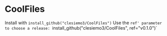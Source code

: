 # CoolFiles

Install with `install_github("clesiemo3/CoolFiles")`
Use the `ref' parameter to choose a release: `install_github("clesiemo3/CoolFiles", ref="v0.1.0")`
